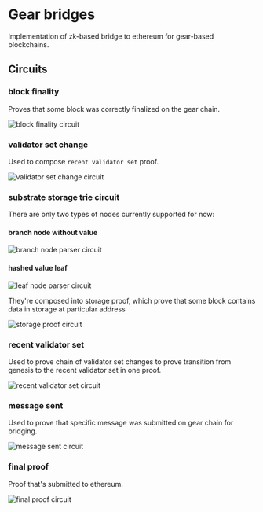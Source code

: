 # Gear bridges

Implementation of zk-based bridge to ethereum for gear-based blockchains.

## Circuits

### block finality
Proves that some block was correctly finalized on the gear chain.

![block finality circuit](https://github.com/mertwole/gear-bridges/blob/main/images/block_finality_circuit.png)

### validator set change
Used to compose `recent validator set` proof.

![validator set change circuit](https://github.com/mertwole/gear-bridges/blob/main/images/next_validator_set_circuit.png)

### substrate storage trie circuit
There are only two types of nodes currently supported for now:

#### branch node without value
![branch node parser circuit](https://github.com/mertwole/gear-bridges/blob/main/images/mpt_branch_node_parser_circuit.png)

#### hashed value leaf
![leaf node parser circuit](https://github.com/mertwole/gear-bridges/blob/main/images/mpt_leaf_node_parser_circuit.png)

They're composed into storage proof, which prove that some block contains data in storage at particular address

![storage proof circuit](https://github.com/mertwole/gear-bridges/blob/main/images/storage_proof_circuit.png)

### recent validator set
Used to prove chain of validator set changes to prove transition from genesis to the recent validator set in one proof.

![recent validator set circuit](https://github.com/mertwole/gear-bridges/blob/main/images/recent_validator_set_circuit.png)

### message sent
Used to prove that specific message was submitted on gear chain for bridging.

![message sent circuit](https://github.com/mertwole/gear-bridges/blob/main/images/message_sent_circuit.png)

### final proof
Proof that's submitted to ethereum.

![final proof circuit](https://github.com/mertwole/gear-bridges/blob/main/images/final_proof_circuit.png)
